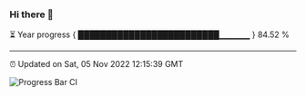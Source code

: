 ### Hi there 👋

⏳ Year progress { █████████████████████████▁▁▁▁▁ } 84.52 %

---

⏰ Updated on Sat, 05 Nov 2022 12:15:39 GMT

![Progress Bar CI](https://github.com/Shyam-Makwana/GitHub-Actions-Demo/workflows/Progress%20Bar%20CI/badge.svg)
